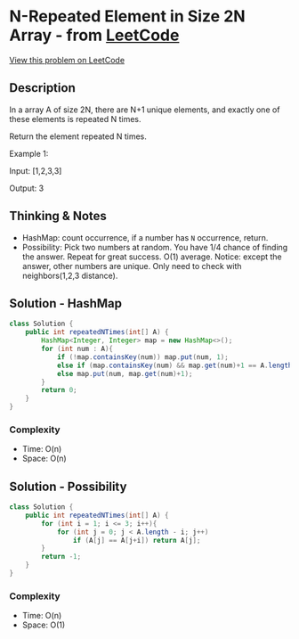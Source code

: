 # N-Repeated Element in Size 2N Array - from [LeetCode](https://leetcode.com)
[View this problem on LeetCode](https://leetcode.com/problems/n-repeated-element-in-size-2n-array/)

## Description
In a array A of size 2N, there are N+1 unique elements, and exactly one of these elements is repeated N times.

Return the element repeated N times.

Example 1:

Input: [1,2,3,3]

Output: 3

## Thinking & Notes
* HashMap: count occurrence, if a number has `N` occurrence, return.
* Possibility: Pick two numbers at random. You have 1/4 chance of finding the answer. Repeat for great success. O(1) average. 
Notice: except the answer, other numbers are unique. Only need to check with neighbors(1,2,3 distance).

## Solution - HashMap
```java
class Solution {
    public int repeatedNTimes(int[] A) {
        HashMap<Integer, Integer> map = new HashMap<>();
        for (int num : A){
            if (!map.containsKey(num)) map.put(num, 1);
            else if (map.containsKey(num) && map.get(num)+1 == A.length/2) return num;
            else map.put(num, map.get(num)+1);
        }
        return 0;
    }
}
```
### Complexity
* Time: O(n)
* Space: O(n)

## Solution - Possibility
```java
class Solution {
    public int repeatedNTimes(int[] A) {
        for (int i = 1; i <= 3; i++){
            for (int j = 0; j < A.length - i; j++)
                if (A[j] == A[j+i]) return A[j];            
        }
        return -1;
    }
}
```
### Complexity
* Time: O(n)
* Space: O(1)

